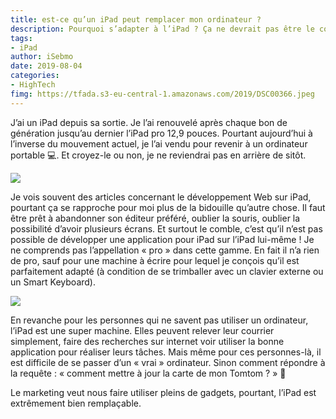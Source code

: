 ```yaml
---
title: est-ce qu’un iPad peut remplacer mon ordinateur ?
description: Pourquoi s’adapter à l’iPad ? Ça ne devrait pas être le contraire avec un iPad qui s’adapte à nous ?
tags: 
- iPad
author: iSebmo
date: 2019-08-04
categories: 
- HighTech
fimg: https://tfada.s3-eu-central-1.amazonaws.com/2019/DSC00366.jpeg
---
```


J’ai un iPad depuis sa sortie. Je l’ai renouvelé après chaque bon de génération jusqu’au dernier l’iPad pro 12,9 pouces. Pourtant aujourd’hui à l’inverse du mouvement actuel, je l’ai vendu pour revenir à un ordinateur portable 💻. Et croyez-le ou non, je ne reviendrai pas en arrière de sitôt.

![](https://tfada.s3-eu-central-1.amazonaws.com/2019/DSC00364.jpeg)

Je vois souvent des articles concernant le développement Web sur iPad, pourtant ça se rapproche pour moi plus de la bidouille qu’autre chose. Il faut être prêt à abandonner son éditeur préféré, oublier la souris, oublier la possibilité d’avoir plusieurs écrans. Et surtout le comble, c’est qu’il n’est pas possible de développer une application pour iPad sur l’iPad lui-même ! 
Je ne comprends pas l’appellation « pro » dans cette gamme. En fait il n’a rien de pro, sauf pour une machine à écrire pour lequel je conçois qu’il est parfaitement adapté (à condition de se trimballer avec un clavier externe ou un Smart Keyboard). 

![](https://tfada.s3-eu-central-1.amazonaws.com/2019/DSC00718.jpeg)

En revanche pour les personnes qui ne savent pas utiliser un ordinateur, l’iPad est une super machine. Elles peuvent relever leur courrier simplement, faire des recherches sur internet voir utiliser la bonne application pour réaliser leurs tâches. 
Mais même pour ces personnes-là, il est difficile de se passer d’un « vrai » ordinateur. Sinon comment répondre à la requête : « comment mettre à jour la carte de mon Tomtom ? » 😬 

Le marketing veut nous faire utiliser pleins de gadgets, pourtant, l’iPad est extrêmement bien remplaçable. 